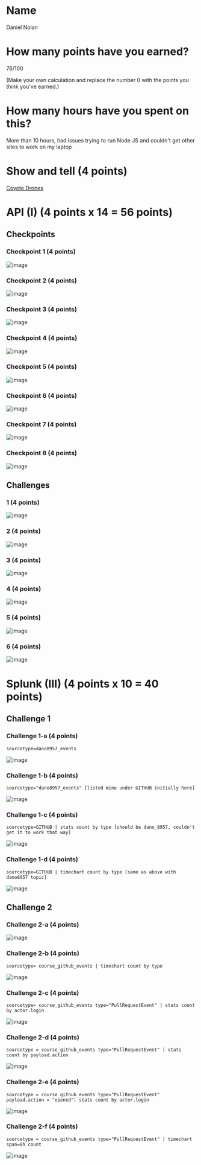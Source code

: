 # Name

Daniel Nolan

# How many points have you earned?

76/100

(Make your own calculation and replace the number 0 with the points you think you've earned.)

# How many hours have you spent on this?

More than 10 hours, had issues trying to run Node JS and couldn't get other sites to work on my laptop

# Show and tell (4 points)

[Coyote Drones](http://bigstory.ap.org/article/scientists-drop-research-drones-hurricanes)

# API (I) (4 points x 14 = 56 points)

## Checkpoints

### Checkpoint 1 (4 points)

![image](http://imgur.com/5gM90Zl.png)

### Checkpoint 2 (4 points)

![image](http://imgur.com/qWmJfrb.png)

### Checkpoint 3 (4 points)

![image](http://imgur.com/EBRwOhD.png)

### Checkpoint 4 (4 points)

![image](http://imgur.com/8anziYH.png)

### Checkpoint 5 (4 points)

![image](http://imgur.com/DDSZwf1.png)

### Checkpoint 6 (4 points)

![image](http://imgur.com/dVtDrvm.png)

### Checkpoint 7 (4 points)

![image](http://imgur.com/F8OxJW1.png)

### Checkpoint 8 (4 points)

![image](http://imgur.com/C4PVpAi.png)

## Challenges

### 1 (4 points)

![image](http://imgur.com/UyYSht4.png)

### 2 (4 points)

![image](http://imgur.com/uYLDz3N.png)

### 3 (4 points)

![image](http://imgur.com/6PAK7Hp.png)

### 4 (4 points)

![image](http://imgur.com/9PTG421.png)

### 5 (4 points)

![image](http://imgur.com/veVJmxc.png)

### 6 (4 points)

![image](http://imgur.com/EWMrVfJ.png)



# Splunk (III) (4 points x 10 = 40 points)

## Challenge 1

### Challenge 1-a (4 points)
```
sourcetype=dano8957_events
```
![image](http://imgur.com/uB7FqiV.png)

### Challenge 1-b (4 points)
```
sourcetype="dano8957_events" [listed mine under GITHUB initially here]
```
![image](http://imgur.com/toTVZv0.png)

### Challenge 1-c (4 points)
```
sourcetype=GITHUB | stats count by type [should be dano_8957, couldn't get it to work that way]
```
![image](http://imgur.com/ZBpvRYM.png)

### Challenge 1-d (4 points)
```
sourcetype=GITHUB | timechart count by type [same as above with dano8957 topic]
```
![image](http://imgur.com/ImMBUpx.png)

## Challenge 2

### Challenge 2-a (4 points)
![image](http://imgur.com/XVfIkE2.png)

### Challenge 2-b (4 points)
```
sourcetype= course_github_events | timechart count by type
```
![image](http://imgur.com/jRK0r52.png)

### Challenge 2-c (4 points)
```
sourcetype= course_github_events type="PullRequestEvent" | stats count by actor.login
```
![image](http://imgur.com/jRK0r52.png)

### Challenge 2-d (4 points)
```
sourcetype = course_github_events type="PullRequestEvent" | stats count by payload.action
```
![image](http://imgur.com/yKkIjvK.png)

### Challenge 2-e (4 points)
```
sourcetype = course_github_events type="PullRequestEvent" payload.action = "opened"| stats count by actor.login
```
![image](http://imgur.com/U8mk8is.png)

### Challenge 2-f (4 points)
```
sourcetype = course_github_events type="PullRequestEvent" | timechart span=6h count
```
![image](http://imgur.com/lpGodcb.png)
